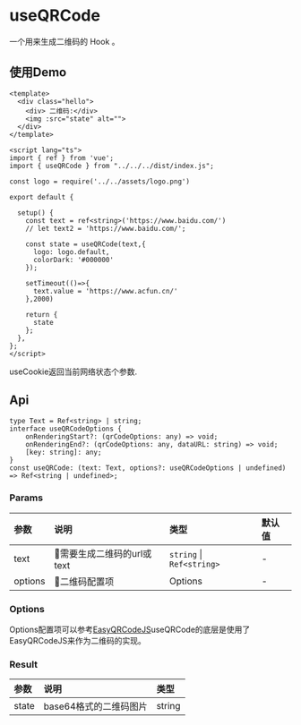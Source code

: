 # useQRCode

一个用来生成二维码的 Hook 。

## 使用Demo

```vue
<template>
  <div class="hello">
    <div> 二维码:</div>
    <img :src="state" alt="">
  </div>
</template>

<script lang="ts">
import { ref } from 'vue';
import { useQRCode } from "../../../dist/index.js";

const logo = require('../../assets/logo.png')

export default {
  
  setup() {
    const text = ref<string>('https://www.baidu.com/')
    // let text2 = 'https://www.baidu.com/';

    const state = useQRCode(text,{
      logo: logo.default,
      colorDark: '#000000'
    });

    setTimeout(()=>{
      text.value = 'https://www.acfun.cn/'
    },2000)

    return {
      state
    };
  },
};
</script>
```

useCookie返回当前网络状态个参数.


## Api
```
type Text = Ref<string> | string;
interface useQRCodeOptions {
    onRenderingStart?: (qrCodeOptions: any) => void;
    onRenderingEnd?: (qrCodeOptions: any, dataURL: string) => void;
    [key: string]: any;
}
const useQRCode: (text: Text, options?: useQRCodeOptions | undefined) => Ref<string | undefined>;
```
### Params

| 参数 | 说明 | 类型 | 默认值 |
| :----| :---- | :---- | :---- |
| text |  需要生成二维码的url或text	| `string` \| `Ref<string>` | - |
| options |  二维码配置项	| Options | - |

### Options

Options配置项可以参考<a href="https://github.com/ushelp/EasyQRCodeJS#qrcode-api">EasyQRCodeJS</a>useQRCode的底层是使用了EasyQRCodeJS来作为二维码的实现。

### Result

| 参数 | 说明 | 类型 |
| :----| :---- | :---- |
| state	 | base64格式的二维码图片	 | string |
